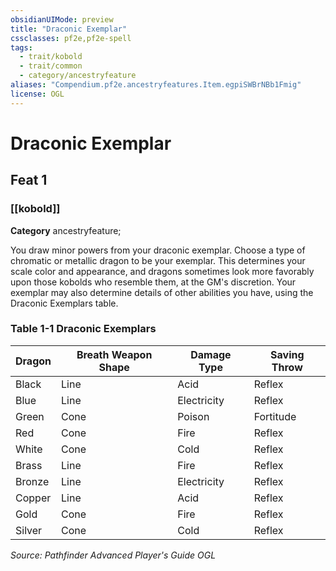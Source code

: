 ```yaml
---
obsidianUIMode: preview
title: "Draconic Exemplar"
cssclasses: pf2e,pf2e-spell
tags:
  - trait/kobold
  - trait/common
  - category/ancestryfeature
aliases: "Compendium.pf2e.ancestryfeatures.Item.egpiSWBrNBb1Fmig"
license: OGL
---
```

# Draconic Exemplar
## Feat 1
### [[kobold]]

**Category** ancestryfeature; 




You draw minor powers from your draconic exemplar. Choose a type of chromatic or metallic dragon to be your exemplar. This determines your scale color and appearance, and dragons sometimes look more favorably upon those kobolds who resemble them, at the GM's discretion. Your exemplar may also determine details of other abilities you have, using the Draconic Exemplars table.

### **Table 1-1 Draconic Exemplars**

  

| Dragon | Breath Weapon Shape | Damage Type | Saving Throw |
| --- | --- | --- | --- |
| Black | Line | Acid | Reflex |
| Blue | Line | Electricity | Reflex |
| Green | Cone | Poison | Fortitude |
| Red | Cone | Fire | Reflex |
| White | Cone | Cold | Reflex |
| Brass | Line | Fire | Reflex |
| Bronze | Line | Electricity | Reflex |
| Copper | Line | Acid | Reflex |
| Gold | Cone | Fire | Reflex |
| Silver | Cone | Cold | Reflex |

*Source: Pathfinder Advanced Player's Guide*
*OGL*